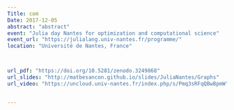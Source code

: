 ```yaml
---
Title: com
Date: 2017-12-05
abstract: "abstract"
event: "Julia day Nantes for optimization and computational science"
event_url: "https://julialang.univ-nantes.fr/programme/"
location: "Université de Nantes, France"



url_pdf: "https://doi.org/10.5281/zenodo.3249868"
url_slides: "http://matbesancon.github.io/slides/JuliaNantes/Graphs"
url_video: "https://uncloud.univ-nantes.fr/index.php/s/Pmq3sRFqQBwBpmW"


---
```

